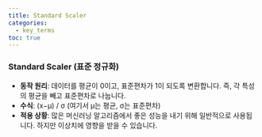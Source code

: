 ```yaml
---
title: Standard Scaler
categories:
  - key_terms
toc: true
---
```


### Standard Scaler (표준 정규화)

- **동작 원리**: 데이터를 평균이 0이고, 표준편차가 1이 되도록 변환합니다. 즉, 각 특성의 평균을 빼고 표준편차로 나눕니다.
- **수식**: (x−μ)​ / σ (여기서 μ는 평균, σ는 표준편차)
- **적용 상황**: 많은 머신러닝 알고리즘에서 좋은 성능을 내기 위해 일반적으로 사용됩니다. 하지만 이상치에 영향을 받을 수 있습니다.